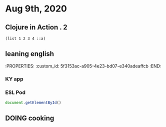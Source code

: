 # Aug 9th, 2020
## Clojure in Action . 2
```clujure
(list 1 2 3 4 ::a)
```
## leaning english
:PROPERTIES:
:custom_id: 5f3153ac-a905-4e23-bd07-e340adeaffcb
:END:
### KY app
### ESL Pod
```js
document.getElementById()
```
###
## DOING cooking
##
